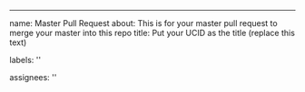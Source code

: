 ---
name: Master Pull Request
about: This is for your master pull request to merge your master into this repo
title: Put your UCID as the title (replace this text)

labels: ''

assignees: ''
